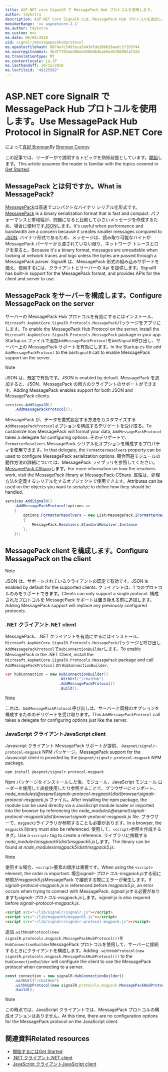 ```yaml
---
title: ASP.NET core SignalR で MessagePack Hub プロトコルを使用します。
author: tdykstra
description: ASP.NET Core SignalR には、MessagePack Hub プロトコルを追加します。
monikerRange: '>= aspnetcore-2.1'
ms.author: tdykstra
ms.custom: mvc
ms.date: 06/04/2018
uid: signalr/messagepackhubprotocol
ms.openlocfilehash: 0874afc5493eca5d43dfde30bb28aedc1f193744
ms.sourcegitcommit: 4bdf7703aed86ebd56b9b4bae9ad5700002af32d
ms.translationtype: MT
ms.contentlocale: ja-JP
ms.lasthandoff: 10/15/2018
ms.locfileid: "49325582"
---
```

# <a name="use-messagepack-hub-protocol-in-signalr-for-aspnet-core"></a><span data-ttu-id="ad3bd-103">ASP.NET core SignalR で MessagePack Hub プロトコルを使用します。</span><span class="sxs-lookup"><span data-stu-id="ad3bd-103">Use MessagePack Hub Protocol in SignalR for ASP.NET Core</span></span>

<span data-ttu-id="ad3bd-104">によって[真紀 Brennan](https://github.com/BrennanConroy)</span><span class="sxs-lookup"><span data-stu-id="ad3bd-104">By [Brennan Conroy](https://github.com/BrennanConroy)</span></span>

<span data-ttu-id="ad3bd-105">この記事では、リーダーがで説明するトピックを熟知前提としています。[開始](xref:tutorials/signalr)します。</span><span class="sxs-lookup"><span data-stu-id="ad3bd-105">This article assumes the reader is familiar with the topics covered in [Get Started](xref:tutorials/signalr).</span></span>

## <a name="what-is-messagepack"></a><span data-ttu-id="ad3bd-106">MessagePack とは何ですか。</span><span class="sxs-lookup"><span data-stu-id="ad3bd-106">What is MessagePack?</span></span>

<span data-ttu-id="ad3bd-107">[MessagePack](https://msgpack.org/index.html)は高速でコンパクトなバイナリ シリアル化形式です。</span><span class="sxs-lookup"><span data-stu-id="ad3bd-107">[MessagePack](https://msgpack.org/index.html) is a binary serialization format that is fast and compact.</span></span> <span data-ttu-id="ad3bd-108">パフォーマンスと帯域幅が、問題になると比較して小さいメッセージを作成するため、場合に便利です[JSON](https://www.json.org/)します。</span><span class="sxs-lookup"><span data-stu-id="ad3bd-108">It's useful when performance and bandwidth are a concern because it creates smaller messages compared to [JSON](https://www.json.org/).</span></span> <span data-ttu-id="ad3bd-109">バイナリ形式であるため、メッセージは、読み取り可能なバイトが MessagePack パーサーから渡されていない限り、ネットワーク トレースとログを見ると。</span><span class="sxs-lookup"><span data-stu-id="ad3bd-109">Because it's a binary format, messages are unreadable when looking at network traces and logs unless the bytes are passed through a MessagePack parser.</span></span> <span data-ttu-id="ad3bd-110">SignalR は、MessagePack 形式の組み込みサポートを備え、使用するには、クライアントとサーバーの Api を提供します。</span><span class="sxs-lookup"><span data-stu-id="ad3bd-110">SignalR has built-in support for the MessagePack format, and provides APIs for the client and server to use.</span></span>

## <a name="configure-messagepack-on-the-server"></a><span data-ttu-id="ad3bd-111">MessagePack をサーバーを構成します。</span><span class="sxs-lookup"><span data-stu-id="ad3bd-111">Configure MessagePack on the server</span></span>

<span data-ttu-id="ad3bd-112">サーバーの MessagePack Hub プロトコルを有効にするにはインストール、`Microsoft.AspNetCore.SignalR.Protocols.MessagePack`パッケージをアプリにします。</span><span class="sxs-lookup"><span data-stu-id="ad3bd-112">To enable the MessagePack Hub Protocol on the server, install the `Microsoft.AspNetCore.SignalR.Protocols.MessagePack` package in your app.</span></span> <span data-ttu-id="ad3bd-113">Startup.cs ファイルで追加`AddMessagePackProtocol`を`AddSignalR`呼び出し、サーバー上の MessagePack サポートを有効にします。</span><span class="sxs-lookup"><span data-stu-id="ad3bd-113">In the Startup.cs file add `AddMessagePackProtocol` to the `AddSignalR` call to enable MessagePack support on the server.</span></span>

> [!NOTE]
> <span data-ttu-id="ad3bd-114">JSON は、既定で有効です。</span><span class="sxs-lookup"><span data-stu-id="ad3bd-114">JSON is enabled by default.</span></span> <span data-ttu-id="ad3bd-115">MessagePack を追加すると、JSON、MessagePack の両方のクライアントのサポートができます。</span><span class="sxs-lookup"><span data-stu-id="ad3bd-115">Adding MessagePack enables support for both JSON and MessagePack clients.</span></span>

```csharp
services.AddSignalR()
    .AddMessagePackProtocol();
```

<span data-ttu-id="ad3bd-116">MessagePack が、データを書式設定する方法をカスタマイズする`AddMessagePackProtocol`オプションを構成するデリゲートを受け取る。</span><span class="sxs-lookup"><span data-stu-id="ad3bd-116">To customize how MessagePack will format your data, `AddMessagePackProtocol` takes a delegate for configuring options.</span></span> <span data-ttu-id="ad3bd-117">そのデリゲートで、 `FormatterResolvers` MessagePack シリアル化オプションを構成するプロパティを使用できます。</span><span class="sxs-lookup"><span data-stu-id="ad3bd-117">In that delegate, the `FormatterResolvers` property can be used to configure MessagePack serialization options.</span></span> <span data-ttu-id="ad3bd-118">競合回避モジュールの動作方法の詳細については、MessagePack ライブラリを参照してください。 [MessagePack CSharp](https://github.com/neuecc/MessagePack-CSharp)します。</span><span class="sxs-lookup"><span data-stu-id="ad3bd-118">For more information on how the resolvers work, visit the MessagePack library at [MessagePack-CSharp](https://github.com/neuecc/MessagePack-CSharp).</span></span> <span data-ttu-id="ad3bd-119">属性は、処理方法を定義するシリアル化するオブジェクトで使用できます。</span><span class="sxs-lookup"><span data-stu-id="ad3bd-119">Attributes can be used on the objects you want to serialize to define how they should be handled.</span></span>

```csharp
services.AddSignalR()
    .AddMessagePackProtocol(options =>
    {
        options.FormatterResolvers = new List<MessagePack.IFormatterResolver>()
        {
            MessagePack.Resolvers.StandardResolver.Instance
        };
    });
```

## <a name="configure-messagepack-on-the-client"></a><span data-ttu-id="ad3bd-120">MessagePack client を構成します。</span><span class="sxs-lookup"><span data-stu-id="ad3bd-120">Configure MessagePack on the client</span></span>

> [!NOTE]
> <span data-ttu-id="ad3bd-121">JSON は、サポートされているクライアントの既定で有効です。</span><span class="sxs-lookup"><span data-stu-id="ad3bd-121">JSON is enabled by default for the supported clients.</span></span> <span data-ttu-id="ad3bd-122">クライアントは、1 つのプロトコルのみをサポートできます。</span><span class="sxs-lookup"><span data-stu-id="ad3bd-122">Clients can only support a single protocol.</span></span> <span data-ttu-id="ad3bd-123">構成されたプロトコルを MessagePack サポートは置き換える前に追加します。</span><span class="sxs-lookup"><span data-stu-id="ad3bd-123">Adding MessagePack support will replace any previously configured protocols.</span></span>

### <a name="net-client"></a><span data-ttu-id="ad3bd-124">.NET クライアント</span><span class="sxs-lookup"><span data-stu-id="ad3bd-124">.NET client</span></span>

<span data-ttu-id="ad3bd-125">MessagePack、.NET クライアントを有効にするにはインストール、`Microsoft.AspNetCore.SignalR.Protocols.MessagePack`パッケージと呼び出し`AddMessagePackProtocol`で`HubConnectionBuilder`します。</span><span class="sxs-lookup"><span data-stu-id="ad3bd-125">To enable MessagePack in the .NET Client, install the `Microsoft.AspNetCore.SignalR.Protocols.MessagePack` package and call `AddMessagePackProtocol` on `HubConnectionBuilder`.</span></span>

```csharp
var hubConnection = new HubConnectionBuilder()
                        .WithUrl("/chatHub")
                        .AddMessagePackProtocol()
                        .Build();
```

> [!NOTE]
> <span data-ttu-id="ad3bd-126">これは、`AddMessagePackProtocol`呼び出しは、サーバーと同様のオプションを構成するためのデリゲートを受け取ります。</span><span class="sxs-lookup"><span data-stu-id="ad3bd-126">This `AddMessagePackProtocol` call takes a delegate for configuring options just like the server.</span></span>

### <a name="javascript-client"></a><span data-ttu-id="ad3bd-127">JavaScript クライアント</span><span class="sxs-lookup"><span data-stu-id="ad3bd-127">JavaScript client</span></span>

<span data-ttu-id="ad3bd-128">Javascript クライアント MessagePack サポートが提供、 `@aspnet/signalr-protocol-msgpack` NPM パッケージ。</span><span class="sxs-lookup"><span data-stu-id="ad3bd-128">MessagePack support for the Javascript client is provided by the `@aspnet/signalr-protocol-msgpack` NPM package.</span></span>

```console
npm install @aspnet/signalr-protocol-msgpack
```

<span data-ttu-id="ad3bd-129">Npm パッケージをインストールした後、モジュール、JavaScript モジュール ローダーを使用して直接使用したり参照することで、ブラウザーにインポート、 *node_modules\\@aspnet\signalr-protocol-msgpack\dist\browser\signalr-protocol-msgpack.js* ファイル。</span><span class="sxs-lookup"><span data-stu-id="ad3bd-129">After installing the npm package, the module can be used directly via a JavaScript module loader or imported into the browser by referencing the *node_modules\\@aspnet\signalr-protocol-msgpack\dist\browser\signalr-protocol-msgpack.js* file.</span></span> <span data-ttu-id="ad3bd-130">ブラウザーで、`msgpack5`ライブラリが参照することも必要があります。</span><span class="sxs-lookup"><span data-stu-id="ad3bd-130">In a browser, the `msgpack5` library must also be referenced.</span></span> <span data-ttu-id="ad3bd-131">使用して、`<script>`参照を作成するタグ。</span><span class="sxs-lookup"><span data-stu-id="ad3bd-131">Use a `<script>` tag to create a reference.</span></span> <span data-ttu-id="ad3bd-132">ライブラリに掲載する*node_modules\msgpack5\dist\msgpack5.js*します。</span><span class="sxs-lookup"><span data-stu-id="ad3bd-132">The library can be found at *node_modules\msgpack5\dist\msgpack5.js*.</span></span>

> [!NOTE]
> <span data-ttu-id="ad3bd-133">使用する場合、`<script>`要素の順序は重要です。</span><span class="sxs-lookup"><span data-stu-id="ad3bd-133">When using the `<script>` element, the order is important.</span></span> <span data-ttu-id="ad3bd-134">場合*signalr-プロトコル-msgpack.js*する前に参照が*msgpack5.js*MessagePack で接続する際にエラーが発生します。</span><span class="sxs-lookup"><span data-stu-id="ad3bd-134">If *signalr-protocol-msgpack.js* is referenced before *msgpack5.js*, an error occurs when trying to connect with MessagePack.</span></span> <span data-ttu-id="ad3bd-135">*signalr.js*する必要がありますも*signalr-プロトコル-msgpack.js*します。</span><span class="sxs-lookup"><span data-stu-id="ad3bd-135">*signalr.js* is also required before *signalr-protocol-msgpack.js*.</span></span>

```html
<script src="~/lib/signalr/signalr.js"></script>
<script src="~/lib/msgpack5/msgpack5.js"></script>
<script src="~/lib/signalr/signalr-protocol-msgpack.js"></script>
```

<span data-ttu-id="ad3bd-136">追加`.withHubProtocol(new signalR.protocols.msgpack.MessagePackHubProtocol())`を`HubConnectionBuilder`MessagePack プロトコルを使用して、サーバーに接続するときにクライアントを構成します。</span><span class="sxs-lookup"><span data-stu-id="ad3bd-136">Adding `.withHubProtocol(new signalR.protocols.msgpack.MessagePackHubProtocol())` to the `HubConnectionBuilder` will configure the client to use the MessagePack protocol when connecting to a server.</span></span>

```javascript
const connection = new signalR.HubConnectionBuilder()
    .withUrl("/chatHub")
    .withHubProtocol(new signalR.protocols.msgpack.MessagePackHubProtocol())
    .build();
```

> [!NOTE]
> <span data-ttu-id="ad3bd-137">この時点では、JavaScript クライアントでは、MessagePack プロトコルの構成オプションはありません。</span><span class="sxs-lookup"><span data-stu-id="ad3bd-137">At this time, there are no configuration options for the MessagePack protocol on the JavaScript client.</span></span>

## <a name="related-resources"></a><span data-ttu-id="ad3bd-138">関連資料</span><span class="sxs-lookup"><span data-stu-id="ad3bd-138">Related resources</span></span>

* [<span data-ttu-id="ad3bd-139">開始するには</span><span class="sxs-lookup"><span data-stu-id="ad3bd-139">Get Started</span></span>](xref:tutorials/signalr)
* [<span data-ttu-id="ad3bd-140">.NET クライアント</span><span class="sxs-lookup"><span data-stu-id="ad3bd-140">.NET client</span></span>](xref:signalr/dotnet-client)
* [<span data-ttu-id="ad3bd-141">JavaScript クライアント</span><span class="sxs-lookup"><span data-stu-id="ad3bd-141">JavaScript client</span></span>](xref:signalr/javascript-client)
